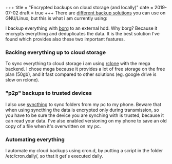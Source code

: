 +++
title = "Encrypted backups on cloud storage (and locally)"
date = 2019-07-02
draft = true
+++
There are [different backup solutions][0] you can use on GNU/Linux, but this is what i
am currently using:

I backup everything with [borg][1] to an external hdd.
Why borg? Because it encrypts everything and deduplicates the data. It is the best solution 
I've found which provides also these two important features.

### Backing everything up to cloud storage
To sync everything to cloud storage i am using [rclone][2] with the mega backend.
I chose mega because it provides a lot of free storage on the free plan (50gb), and it fast
compared to other solutions (eg. google drive is slow on rclone).

### "p2p" backups to trusted devices
I also use [syncthing][3] to sync folders from my pc to my phone.
Beware that when using syncthing the data is encrypted only during transmission,
so you have to be sure the device you are synching with is trusted, because it can read
your data.
I've also enabled versioning on my phone to save an old copy of a file when it's overwritten
on my pc.

### Automating everything
I automate my cloud backups using cron.d, by putting a script in the folder /etc/cron.daily/,
so that it get's executed daily.

[0]: https://wiki.archlinux.org/index.php/Synchronization_and_backup_programs
[1]: https://www.borgbackup.org/
[2]: https://rlcone.org
[3]: https://syncthing.net
